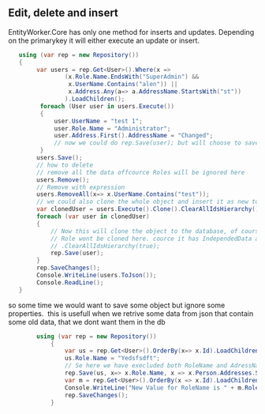 ## Edit, delete and insert
EntityWorker.Core has only one method for inserts and updates.
Depending on the primarykey it will either execute an update or insert.
```csharp
   using (var rep = new Repository())
   {
        var users = rep.Get<User>().Where(x => 
                (x.Role.Name.EndsWith("SuperAdmin") &&
                 x.UserName.Contains("alen")) ||
                 x.Address.Any(a=> a.AddressName.StartsWith("st"))
                ).LoadChildren();
         foreach (User user in users.Execute())
         {
             user.UserName = "test 1";
             user.Role.Name = "Administrator";
             user.Address.First().AddressName = "Changed";
             // now we could do rep.Save(user); but will choose to save the whole list late
         }
        users.Save();    
        // how to delete 
        // remove all the data offcource Roles will be ignored here 
        users.Remove();
        // Remove with expression
        users.RemoveAll(x=> x.UserName.Contains("test"));
        // we could also clone the whole object and insert it as new to the database like this
        var clonedUser = users.Execute().Clone().ClearAllIdsHierarchy();
        foreach (var user in clonedUser)
        {
            // Now this will clone the object to the database, of course all Foreign Key will be automatically assigned.
            // Role wont be cloned here. cource it has IndependedData attr we could choose to clone it too, by invoking
            // .ClearAllIdsHierarchy(true);
            rep.Save(user);
        }
        rep.SaveChanges();
        Console.WriteLine(users.ToJson());
        Console.ReadLine();
   }

```
so some time we would want to save some object but ignore some properties. 
this is usefull when we retrive some data from json that contain some old data, that we dont want them in the db
```csharp
        using (var rep = new Repository())
            {
                var us = rep.Get<User>().OrderBy(x=> x.Id).LoadChildren().ExecuteFirstOrDefault();
                us.Role.Name = "Yedsfsdft";
                // Se here we have execluded both RoleName and AdressName from our Update operation
                rep.Save(us, x=> x.Role.Name, x => x.Person.Addresses.Select(a=> a.Name));
                var m = rep.Get<User>().OrderBy(x => x.Id).LoadChildren().ExecuteFirstOrDefault();
                Console.WriteLine("New Value for RoleName is " + m.Role.Name);
                rep.SaveChanges();
            } 
```
